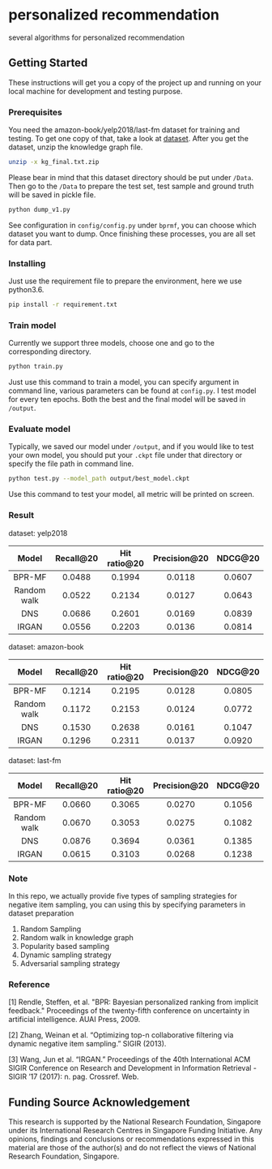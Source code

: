 # personalized recommendation
several algorithms for personalized recommendation


## Getting Started 
These instructions will get you a copy of the project up and running on your local machine for development and testing purpose.


### Prerequisites
You need the amazon-book/yelp2018/last-fm dataset for training and testing. To get one copy of that, take a look at [dataset](https://github.com/xiangwang1223/knowledge_graph_attention_network/tree/master/Data).
After you get the dataset, unzip the knowledge graph file.
```bash
unzip -x kg_final.txt.zip
```
Please bear in mind that this dataset directory should be put under `/Data`.
Then go to the `/Data` to prepare the test set, test sample and ground truth will be saved in pickle file.
```bash
python dump_v1.py
```
See configuration in `config/config.py` under `bprmf`, you can choose which dataset you want to dump.
Once finishing these processes, you are all set for data part.


### Installing
Just use the requirement file to prepare the environment, here we use python3.6.
```bash
pip install -r requirement.txt
```


### Train model
Currently we support three models, choose one and go to the corresponding directory.
```bash
python train.py
```
Just use this command to train a model, you can specify argument in command line, various parameters can be found at `config.py`.
I test model for every ten epochs. Both the best and the final model will be saved in `/output`. 

### Evaluate model
Typically, we saved our model under `/output`, and if you would like to test your own model, you should put your `.ckpt` file under that directory or specify the file path in command line.
```bash
python test.py --model_path output/best_model.ckpt
```
Use this command to test your model, all metric will be printed on screen.

### Result
dataset: yelp2018

|    Model    | Recall@20 | Hit ratio@20 | Precision@20 | NDCG@20 |
| :---------: | :-------: | :----------: | :----------: | :-----: |
|   BPR-MF    |  0.0488   |    0.1994    |    0.0118    | 0.0607  |
| Random walk |  0.0522   |    0.2134    |    0.0127    | 0.0643  |
|     DNS     |  0.0686   |    0.2601    |    0.0169    | 0.0839  |
|    IRGAN    |  0.0556   |    0.2203    |    0.0136    | 0.0814  |


dataset: amazon-book

|    Model    | Recall@20 | Hit ratio@20 | Precision@20 | NDCG@20 |
| :---------: | :-------: | :----------: | :----------: | :-----: |
|   BPR-MF    |  0.1214   |    0.2195    |    0.0128    | 0.0805  |
| Random walk |  0.1172   |    0.2153    |    0.0124    | 0.0772  |
|     DNS     |  0.1530   |    0.2638    |    0.0161    | 0.1047  |
|    IRGAN    |  0.1296   |    0.2311    |    0.0137    | 0.0920  |


dataset: last-fm

|    Model    | Recall@20 | Hit ratio@20 | Precision@20 | NDCG@20 |
| :---------: | :-------: | :----------: | :----------: | :-----: |
|   BPR-MF    |  0.0660   |    0.3065    |    0.0270    | 0.1056  |
| Random walk |  0.0670   |    0.3053    |    0.0275    | 0.1082  |
|     DNS     |  0.0876   |    0.3694    |    0.0361    | 0.1385  |
|    IRGAN    |  0.0615   |    0.3103    |    0.0268    | 0.1238  |

### Note
In this repo, we actually provide five types of sampling strategies for negative item sampling, you can using this by specifying parameters in dataset preparation
1. Random Sampling
2. Random walk in knowledge graph
3. Popularity based sampling
4. Dynamic sampling strategy
5. Adversarial sampling strategy

### Reference
[1] Rendle, Steffen, et al. "BPR: Bayesian personalized ranking from implicit feedback." Proceedings of the twenty-fifth conference on uncertainty in artificial intelligence. AUAI Press, 2009.

[2] Zhang, Weinan et al. “Optimizing top-n collaborative filtering via dynamic negative item sampling.” SIGIR (2013).

[3] Wang, Jun et al. “IRGAN.” Proceedings of the 40th International ACM SIGIR Conference on Research and Development in Information Retrieval - SIGIR  ’17 (2017): n. pag. Crossref. Web.

## Funding Source Acknowledgement

This research is supported by the National Research Foundation, Singapore under its International Research Centres in Singapore Funding Initiative. Any opinions, findings and conclusions or recommendations expressed in this material are those of the author(s) and do not reflect the views of National Research Foundation, Singapore.
